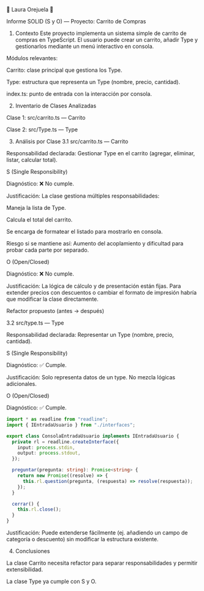 🧁 Laura Orejuela 🧁

 Informe SOLID (S y O) — Proyecto: Carrito de Compras
1. Contexto
Este proyecto implementa un sistema simple de carrito de compras en TypeScript.
El usuario puede crear un carrito, añadir Type y gestionarlos mediante un menú interactivo en consola.

Módulos relevantes:

Carrito: clase principal que gestiona los Type.

Type: estructura que representa un Type (nombre, precio, cantidad).

index.ts: punto de entrada con la interacción por consola.

2. Inventario de Clases Analizadas

Clase 1: src/carrito.ts — Carrito

Clase 2: src/Type.ts — Type

3. Análisis por Clase
3.1 src/carrito.ts — Carrito

Responsabilidad declarada: Gestionar Type en el carrito (agregar, eliminar, listar, calcular total).

S (Single Responsibility)

Diagnóstico: ❌ No cumple.

Justificación: La clase gestiona múltiples responsabilidades:

Maneja la lista de Type.

Calcula el total del carrito.

Se encarga de formatear el listado para mostrarlo en consola.

Riesgo si se mantiene así: Aumento del acoplamiento y dificultad para probar cada parte por separado.

O (Open/Closed)

Diagnóstico: ❌ No cumple.

Justificación: La lógica de cálculo y de presentación están fijas. Para extender precios con descuentos o cambiar el formato de impresión habría que modificar la clase directamente.

Refactor propuesto (antes → después)

3.2 src/type.ts — Type

Responsabilidad declarada: Representar un Type (nombre, precio, cantidad).

S (Single Responsibility)

Diagnóstico: ✅ Cumple.

Justificación: Solo representa datos de un type. No mezcla lógicas adicionales.

O (Open/Closed)

Diagnóstico: ✅ Cumple.
```ts
import * as readline from "readline";
import { IEntradaUsuario } from "./interfaces";

export class ConsolaEntradaUsuario implements IEntradaUsuario {
  private rl = readline.createInterface({
    input: process.stdin,
    output: process.stdout,
  });

  preguntar(pregunta: string): Promise<string> {
    return new Promise((resolve) => {
      this.rl.question(pregunta, (respuesta) => resolve(respuesta));
    });
  }

  cerrar() {
    this.rl.close();
  }
}
```
Justificación: Puede extenderse fácilmente (ej. añadiendo un campo de categoría o descuento) sin modificar la estructura existente.

4. Conclusiones

La clase Carrito necesita refactor para separar responsabilidades y permitir extensibilidad.

La clase Type ya cumple con S y O.
